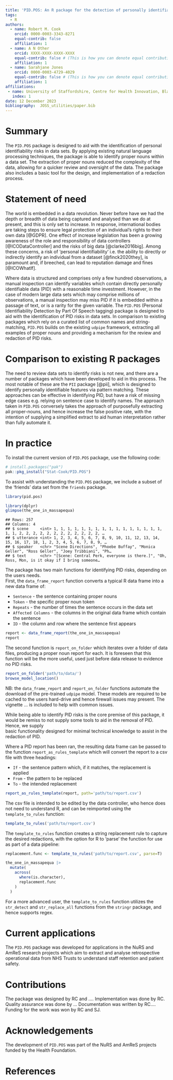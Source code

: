 ```yaml
---
title: 'PID.POS: An R package for the detection of personally identifiable data'
tags:
  - R
authors:
  - name: Robert M. Cook
    orcid: 0000-0003-3343-8271
    equal-contrib: false
    affiliation: 1
  - name: A N Other
    orcid: XXXX-XXXX-XXXX-XXXX
    equal-contrib: false # (This is how you can denote equal contributions between multiple authors)
    affiliation: 1
  - name: Sarahjane Jones
    orcid: 0000-0003-4729-4029
    equal-contrib: false # (This is how you can denote equal contributions between multiple authors)
    affiliation: 1
affiliations:
 - name: University of Staffordshire, Centre for Health Innovation, Blackheath Lane, Stafford,  England
   index: 1
date: 12 December 2023
bibliography:  JOSS_utilities/paper.bib
---
```

# Summary

The `PID.POS` package is designed to aid with the identification of
personal identifiability risks in data sets. By applying existing
natural language processing techniques, the package is able to identify
proper nouns within a data set. The extraction of proper nouns reduced
the complexity of the data, allowing for a quicker review and oversight
of the data. The package also includes a basic tool for the design, and
implementation of a redaction process.

# Statement of need

The world is embedded in a data revolution. Never before have we had the
depth or breadth of data being captured and analysed than we do at
present, and this is only set to increase. In response, international
bodies are taking steps to ensure legal protection of an individual’s
rights to their own data \[@GDPR\]. One effect of increase legislation
has been a growing awareness of the role and responsibility of data
controllers \[@ICODataController\] and the risks of big data
\[@clarke2016big\]. Among these concerns, a risk of ‘personal
identifiability’ i.e. the ability to directly or indirectly identify an
individual from a dataset \[@finck2020they\], is paramount and, if
breeched, can lead to reputation damage and fines \[@ICOWhatIf\].

Where data is structured and comprises only a few hundred observations,
a manual inspection can identify variables which contain directly
personally identifiable data (PID) with a reasonable time investment.
However, in the case of modern large data sets which may comprise
millions of observations, a manual inspection may miss PID if it is
embedded within a passage of text, or is a rarity for the given
variable. The `PID.POS` (Personal Identifiability Detection by Part Of
Speech tagging) package is designed to aid with the identification of
PID risks in data sets. In comparison to existing packages which rely on
a curated list of common names and string-matching, `PID.POS` builds on
the existing `udpipe` framework, extracting all examples of proper nouns
and providing a mechanism for the review and redaction of PID risks.

# Comparison to existing R packages

The need to review data sets to identify risks is not new, and there are
a number of packages which have been developed to aid in this process.
The most notable of these are the `PII` package \[@pii\], which is
designed to identify personally identifiable features via pattern
matching. These approaches can be effective in identifying PID, but have
a risk of missing edge cases e.g. relying on sentence case to identify
names. The approach taken in `PID.POS` conversely takes the approach of
purposefully extracting all proper-nouns, and hence increase the false
positive rate, with the intention of supplying a simplified extract to
aid human interpretation rather than fully automate it.

# In practice

To install the current version of `PID.POS` package, use the following
code:

``` r
# install.packages("pak")
pak::pkg_install("Stat-Cook/PID.POS")
```

To assist with understanding the `PID.POS` package, we include a subset
of the ‘friends’ data set from the `friends` package.

``` r
library(pid.pos)

library(dplyr)
glimpse(the_one_in_massapequa)
```

    ## Rows: 257
    ## Columns: 4
    ## $ scene     <int> 1, 1, 1, 1, 1, 1, 1, 1, 1, 1, 1, 1, 1, 1, 1, 1, 1, 1, 2, 2, 2, 2, 2, 2, 2, 2, 2, 2, 2, 2, …
    ## $ utterance <int> 1, 2, 3, 4, 5, 6, 7, 8, 9, 10, 11, 12, 13, 14, 15, 16, 17, 18, 1, 2, 3, 4, 5, 6, 7, 8, 9, …
    ## $ speaker   <chr> "Scene Directions", "Phoebe Buffay", "Monica Geller", "Ross Geller", "Joey Tribbiani", "Ph…
    ## $ text      <chr> "[Scene: Central Perk, everyone is there.]", "Oh, Ross, Mon, is it okay if I bring someone…

The package has two main functions for identifying PID risks, depending
on the users needs.  
First, the `data_frame_report` function converts a typical R data frame
into a new data frame of:

-   `Sentence` - the sentence containing proper nouns
-   `Token` - the specific proper noun token
-   `Repeats` - the number of times the sentence occurs in the data set
-   `Affected Columns` - the columns in the original data frame which
    contain the sentence
-   `ID` - the column and row where the sentence first appears

``` r
report <- data_frame_report(the_one_in_massapequa)
report
```

The second function is `report_on_folder` which iterates over a folder
of data files, producing a proper noun report for each. It is foreseen
that this function will be the more useful, used just before data
release to evidence no PID risks.

``` r
report_on_folder('path/to/data/')
browse_model_location()
```

NB: the `data_frame_report` and `report_on_folder` functions automate
the download of the pre-trained `udpipe` model. These models are
required to be cached to the users hard-drive and hence firewall issues
may present. The vignette … is included to help with common issues.

While being able to identify PID risks is the core premise of this
package, it would be remiss to not supply some tools to aid in the
removal of PID. Hence, we supply  
basic functionality designed for minimal technical knowledge to assist
in the redaction of PID.

Where a PID report has been ran, the resulting data frame can be passed
to the function `report_as_rules_template` which will convert the report
to a csv file with three headings:

-   `If` - the sentence pattern which, if it matches, the replacement is
    applied
-   `From` - the pattern to be replaced
-   `To` - the intended replacement

``` r
report_as_rules_template(report, path='path/to/report.csv')
```

The csv file is intended to be edited by the data controller, who hence
does not need to understand R, and can be reimported using the
`template_to_rules` function:

``` r
template_to_rules('path/to/report.csv')
```

The `template_to_rules` function creates a string replacement rule to
capture the desired redactions, with the option for R to ‘parse’ the
function for use as part of a data pipeline:

``` r
replacement.func <- template_to_rules('path/to/report.csv', parse=T)

the_one_in_massapequa |>
  mutate(
    across(
      where(is.character),
      replacement.func
    )
  )
```

For a more advanced user, the `template_to_rules` function utilizes the
`str_detect` and `str_replace_all` functions from the `stringr` package,
and hence supports regex.

# Current applications

The `PID.POS` package was developed for applications in the NuRS and
AmReS research projects which aim to extract and analyse retrospective
operational data from NHS Trusts to understand staff retention and
patient safety.

# Contributions

The package was designed by RC and …. Implementation was done by RC.
Quality assurance was done by … Documentation was written by RC….
Funding for the work was won by RC and SJ.

# Acknowledgements

The development of `PID.POS` was part of the NuRS and AmReS projects
funded by the Health Foundation.

# References
